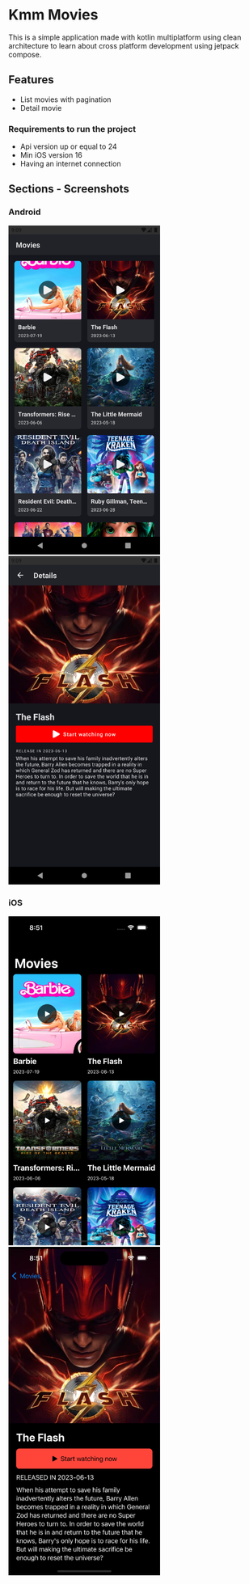 # Kmm Movies 

This is a simple application made with kotlin multiplatform using clean architecture to learn about cross platform development using jetpack compose.

## Features
- List movies with pagination
- Detail movie

### Requirements to run the project
- Api version up or equal to 24
- Min iOS version 16
- Having an internet connection

## Sections - Screenshots

### Android
<img src="https://github.com/Bikcodeh/KMM_Movies/blob/main/screenshots/android_home.png?raw=true" width="300" /><img src="https://github.com/Bikcodeh/KMM_Movies/blob/main/screenshots/android_details.png?raw=true" width="300" />

### iOS
<img src="https://github.com/Bikcodeh/KMM_Movies/blob/main/screenshots/ios_home.png?raw=true" width="300" /><img src="https://github.com/Bikcodeh/KMM_Movies/blob/main/screenshots/ios_details.png?raw=true" width="300" />
